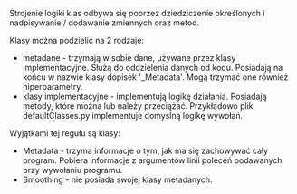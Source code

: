 

Strojenie logiki klas odbywa się poprzez dziedziczenie określonych i nadpisywanie / dodawanie zmiennych oraz metod.

Klasy można podzielić na 2 rodzaje:
* metadane - trzymają w sobie dane, używane przez klasy implementacyjne. Służą do oddzielenia danych od kodu. Posiadają na końcu w nazwie klasy dopisek '_Metadata'. Mogą trzymać one również hiperparametry.
* klasy implementacyjne - implementują logikę działania. Posiadają metody, które można lub należy przeciążać. Przykładowo plik defaultClasses.py implementuje domyślną logikę wywołań.

Wyjątkami tej regułu są klasy:
* Metadata - trzyma informacje o tym, jak ma się zachowywać cały program. Pobiera informacje z argumentów linii poleceń podawanych przy wywołaniu programu.
* Smoothing - nie posiada swojej klasy metadanych.